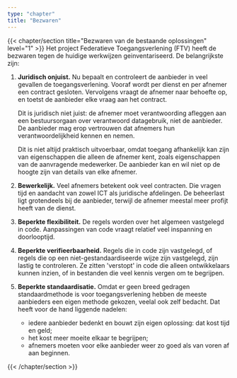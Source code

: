 ```yaml
---
type: "chapter"
title: "Bezwaren"
---
```

{{< chapter/section title="Bezwaren van de bestaande oplossingen" level="1" >}}
Het project Federatieve Toegangsverlening (FTV) heeft de bezwaren tegen de huidige werkwijzen geinventariseerd. De belangrijkste zijn:

1. **Juridisch onjuist.**
   Nu bepaalt en controleert de aanbieder in veel gevallen de toegangsverlening. Vooraf wordt per dienst en per afnemer een contract gesloten. Vervolgens vraagt de afnemer naar behoefte op, en toetst de aanbieder elke vraag aan het contract.

   Dit is juridisch niet juist: de afnemer moet verantwoording afleggen aan een bestuursorgaan over verantwoord datagebruik, niet de aanbieder. De aanbieder mag erop vertrouwen dat afnemers hun verantwoordelijkheid kennen en nemen.

   Dit is niet altijd praktisch uitvoerbaar, omdat toegang afhankelijk kan zijn van eigenschappen die alleen de afnemer kent, zoals eigenschappen van de aanvragende medewerker. De aanbieder kan en wil niet op de hoogte zijn van details van elke afnemer.

2. **Bewerkelijk.**
   Veel afnemers betekent ook veel contracten. Die vragen tijd en aandacht van zowel ICT als juridische afdelingen. De beheerlast ligt grotendeels bij de aanbieder, terwijl de afnemer meestal meer profijt heeft van de dienst.

3. **Beperkte flexibiliteit.**
   De regels worden over het algemeen vastgelegd in code. Aanpassingen van code vraagt relatief veel inspanning en doorlooptijd.

4. **Beperkte verifieerbaarheid.**
   Regels die in code zijn vastgelegd, of regels die op een niet-gestandaardiseerde wijze zijn vastgelegd, zijn lastig te controleren. Ze zitten 'verstopt' in code die alleen ontwikkelaars kunnen inzien, of in bestanden die veel kennis vergen om te begrijpen.

5. **Beperkte standaardisatie.**
   Omdat er geen breed gedragen standaardmethode is voor toegangsverlening hebben de meeste aanbieders een eigen methode gekozen, veelal ook zelf bedacht. Dat heeft voor de hand liggende nadelen:

   - iedere aanbieder bedenkt en bouwt zijn eigen oplossing: dat kost tijd en geld;
   - het kost meer moeite elkaar te begrijpen;
   - afnemers moeten voor elke aanbieder weer zo goed als van voren af aan beginnen.

{{< /chapter/section >}}
